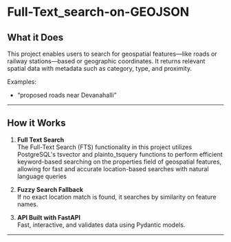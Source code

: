 # Full-Text_search-on-GEOJSON


## What it Does

This project enables users to search for geospatial features—like roads or railway stations—based or geographic coordinates. It returns relevant spatial data with metadata such as category, type, and proximity.

Examples:
- “proposed roads near Devanahalli”

---

## How it Works

1. **Full Text Search**  
   The Full-Text Search (FTS) functionality in this project utilizes PostgreSQL's tsvector and plainto_tsquery functions to perform efficient keyword-based searching on the properties field of geospatial features, allowing for fast and accurate location-based searches with natural language queries
   
2. **Fuzzy Search Fallback**  
   If no exact location match is found, it searches by similarity on feature names.

3. **API Built with FastAPI**  
   Fast, interactive, and validates data using Pydantic models.

---
